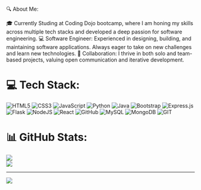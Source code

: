 🔍 About Me:

🎓 Currently Studing at Coding Dojo bootcamp, where I am honing my skills across multiple tech stacks and developed a deep passion for software engineering.
💻 Software Engineer: Experienced in designing, building, and maintaining software applications. Always eager to take on new challenges and learn new technologies.
🤝 Collaboration: I thrive in both solo and team-based projects, valuing open communication and iterative development.

# 💻 Tech Stack:
![HTML5](https://img.shields.io/badge/html5-%23E34F26.svg?style=flat&logo=html5&logoColor=white) ![CSS3](https://img.shields.io/badge/css3-%231572B6.svg?style=flat&logo=css3&logoColor=white) ![JavaScript](https://img.shields.io/badge/javascript-%23323330.svg?style=flat&logo=javascript&logoColor=%23F7DF1E)  ![Python](https://img.shields.io/badge/python-3670A0?style=flat&logo=python&logoColor=ffdd54) ![Java](https://img.shields.io/badge/java-%23ED8B00.svg?style=flat&logo=java&logoColor=white) ![Bootstrap](https://img.shields.io/badge/bootstrap-%23563D7C.svg?style=flat&logo=bootstrap&logoColor=white) ![Express.js](https://img.shields.io/badge/express.js-%23404d59.svg?style=flat&logo=express&logoColor=%2361DAFB) ![Flask](https://img.shields.io/badge/flask-%23000.svg?style=flat&logo=flask&logoColor=white) ![NodeJS](https://img.shields.io/badge/node.js-6DA55F?style=flat&logo=node.js&logoColor=white) ![React](https://img.shields.io/badge/react-%2320232a.svg?style=flat&logo=react&logoColor=%2361DAFB) ![GitHub](https://img.shields.io/badge/GitHub-%23121011.svg?style=flat&logo=github&logoColor=white) ![MySQL](https://img.shields.io/badge/mysql-%2300f.svg?style=flat&logo=mysql&logoColor=white) ![MongoDB](https://img.shields.io/badge/MongoDB-%234ea94b.svg?style=flat&logo=mongodb&logoColor=white) ![GIT](https://img.shields.io/badge/Git-fc6d26?style=flat&logo=git&logoColor=white)
# 📊 GitHub Stats:
![](https://github-readme-streak-stats.herokuapp.com/?user=austintrivettlee&theme=dark&hide_border=false)<br/>
![](https://github-readme-stats.vercel.app/api/top-langs/?username=austintrivettlee&theme=dark&hide_border=false&include_all_commits=false&count_private=false&layout=compact)

---
[![](https://visitcount.itsvg.in/api?id=austintrivettlee&icon=2&color=9)](https://visitcount.itsvg.in)

<!-- Proudly created with GPRM ( https://gprm.itsvg.in ) -->
